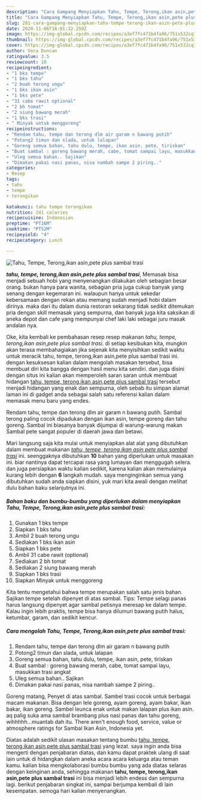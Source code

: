 ```yaml
---
description: "Cara Gampang Menyiapkan Tahu, Tempe, Terong,ikan asin,pete plus sambal trasi, Bisa Manjain Lidah"
title: "Cara Gampang Menyiapkan Tahu, Tempe, Terong,ikan asin,pete plus sambal trasi, Bisa Manjain Lidah"
slug: 281-cara-gampang-menyiapkan-tahu-tempe-terong-ikan-asin-pete-plus-sambal-trasi-bisa-manjain-lidah
date: 2020-11-06T16:01:32.250Z
image: https://img-global.cpcdn.com/recipes/a3ef7fc471b4fa96/751x532cq70/tahu-tempe-terongikan-asinpete-plus-sambal-trasi-foto-resep-utama.jpg
thumbnail: https://img-global.cpcdn.com/recipes/a3ef7fc471b4fa96/751x532cq70/tahu-tempe-terongikan-asinpete-plus-sambal-trasi-foto-resep-utama.jpg
cover: https://img-global.cpcdn.com/recipes/a3ef7fc471b4fa96/751x532cq70/tahu-tempe-terongikan-asinpete-plus-sambal-trasi-foto-resep-utama.jpg
author: Vera Duncan
ratingvalue: 3.5
reviewcount: 10
recipeingredient:
- "1 bks tempe"
- "1 bks tahu"
- "2 buah terong ungu"
- "1 bks ikan asin"
- "1 bks pete"
- "31 cabe rawit optional"
- "2 bh tomat"
- "2 siung bawang merah"
- "1 bks trasi"
- " Minyak untuk menggoreng"
recipeinstructions:
- "Rendam tahu, tempe dan terong dlm air garam n bawang putih"
- "Potong2 timun dan slada, untuk lalapan"
- "Goreng semua bahan, tahu dulu, tempe, ikan asin, pete, tiriskan"
- "Buat sambal : goreng bawang merah, cabe, tomat sampai layu, masukkan trasi angkat"
- "Uleg semua bahan.. Sajikan"
- "Dimakan pakai nasi panas, nisa nambah sampe 2 piring.."
categories:
- Resep
tags:
- tahu
- tempe
- terongikan

katakunci: tahu tempe terongikan 
nutrition: 241 calories
recipecuisine: Indonesian
preptime: "PT16M"
cooktime: "PT52M"
recipeyield: "4"
recipecategory: Lunch

---
```



![Tahu, Tempe, Terong,ikan asin,pete plus sambal trasi](https://img-global.cpcdn.com/recipes/a3ef7fc471b4fa96/751x532cq70/tahu-tempe-terongikan-asinpete-plus-sambal-trasi-foto-resep-utama.jpg)

<b><i>tahu, tempe, terong,ikan asin,pete plus sambal trasi</i></b>, Memasak bisa menjadi sebuah hobi yang menyenangkan dilakukan oleh sebagian besar orang. bukan hanya para wanita, sebagian pria juga cukup banyak yang senang dengan kegemaran ini. walaupun hanya untuk sekedar kebersamaan dengan rekan atau memang sudah menjadi hobi dalam dirinya. maka dari itu dalam dunia restoran sekarang tidak sedikit ditemukan pria dengan skill memasak yang sempurna, dan banyak juga kita saksikan di aneka depot dan cafe yang mempunyai chef laki laki sebagai juru masak andalan nya.

Oke, kita kembali ke pembahasan resep resep makanan <i>tahu, tempe, terong,ikan asin,pete plus sambal trasi</i>. di setiap kesibukan kita, mungkin akan terasa membahagiakan jika sejenak kita menyisihkan sedikit waktu untuk meracik tahu, tempe, terong,ikan asin,pete plus sambal trasi ini. dengan kesuksesan kalian dalam mengolah masakan tersebut, bisa membuat diri kita bangga dengan hasil menu kita sendiri. dan juga disini dengan situs ini kalian akan memperoleh saran saran untuk membuat hidangan <u>tahu, tempe, terong,ikan asin,pete plus sambal trasi</u> tersebut menjadi hidangan yang enak dan sempurna, oleh sebab itu simpan alamat laman ini di gadget anda sebagai salah satu referensi kalian dalam memasak menu baru yang endes.

Rendam tahu, tempe dan terong dlm air garam n bawang putih. Sambal terong paling cocok dipadukan dengan ikan asin, tempe goreng dan tahu goreng. Sambal ini biasanya banyak dijumpai di warung-warung makan Sambal pete sangat populer di daerah jawa dan betawi.


Mari langsung saja kita mulai untuk menyiapkan alat alat yang dibutuhkan dalam membuat makanan <u><i>tahu, tempe, terong,ikan asin,pete plus sambal trasi</i></u> ini. seenggaknya dibutuhkan <b>10</b> bahan yang diperlukan untuk masakan ini. biar nantinya dapat tercapai rasa yang lumayan dan menggugah selera. dan juga persiapkan waktu kalian sedikit, karena kalian akan memulainya kurang lebih dengan <b>6</b> langkah mudah. saya menginginkan semua yang dibutuhkan sudah anda siapkan disini, yuk mari kita awali dengan melihat dulu bahan baku selanjutnya ini.

<!--inarticleads1-->

##### Bahan baku dan bumbu-bumbu yang diperlukan dalam menyiapkan Tahu, Tempe, Terong,ikan asin,pete plus sambal trasi:

1. Gunakan 1 bks tempe
1. Siapkan 1 bks tahu
1. Ambil 2 buah terong ungu
1. Sediakan 1 bks ikan asin
1. Siapkan 1 bks pete
1. Ambil 31 cabe rawit (optional)
1. Sediakan 2 bh tomat
1. Sediakan 2 siung bawang merah
1. Siapkan 1 bks trasi
1. Siapkan  Minyak untuk menggoreng


Kita tentu mengetahui bahwa tempe merupakan salah satu jenis bahan. Sajikan tempe setelah dipenyet di atas sambal. Tips: Tempe selagi panas harus langsung dipenyet agar sambal petisnya meresap ke dalam tempe. Kalau ingin lebih praktis, tempe bisa hanya dilumuri bawang putih halus, ketumbar, garam, dan sedikit kencur. 

<!--inarticleads2-->

##### Cara mengolah Tahu, Tempe, Terong,ikan asin,pete plus sambal trasi:

1. Rendam tahu, tempe dan terong dlm air garam n bawang putih
1. Potong2 timun dan slada, untuk lalapan
1. Goreng semua bahan, tahu dulu, tempe, ikan asin, pete, tiriskan
1. Buat sambal : goreng bawang merah, cabe, tomat sampai layu, masukkan trasi angkat
1. Uleg semua bahan.. Sajikan
1. Dimakan pakai nasi panas, nisa nambah sampe 2 piring..


Goreng matang, Penyet di atas sambal. Sambel trasi cocok untuk berbagai macam makanan. Bisa dengan lele goreng, ayam goreng, ayam bakar, ikan bakar, ikan goreng. Sambel leunca enak untuk makan lalapan plus ikan asin. aq palig suka ama sambal brambang plus nasi panas dan tahu goreng, wihhhhh…muantab dah itu. There aren&#39;t enough food, service, value or atmosphere ratings for Sambal Ikan Asin, Indonesia yet. 

Diatas adalah sedikit ulasan masakan tentang bumbu <u>tahu, tempe, terong,ikan asin,pete plus sambal trasi</u> yang lezat. saya ingin anda bisa mengerti dengan penjabaran diatas, dan kamu dapat praktek ulang di saat lain untuk di hidangkan dalam aneka acara acara keluarga atau teman kamu. kalian bisa mengkolaborasi bumbu bumbu yang ada diatas selaras dengan keinginan anda, sehingga makanan <b>tahu, tempe, terong,ikan asin,pete plus sambal trasi</b> ini bisa menjadi lebih endess dan sempurna lagi. berikut penjabaran singkat ini, sampai berjumpa kembali di lain kesempatan. semoga hari kalian menyenangkan.
